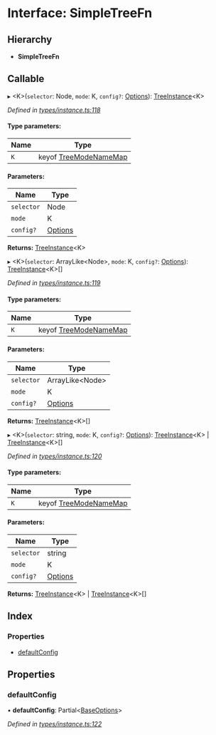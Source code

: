 # Interface: SimpleTreeFn

## Hierarchy

* **SimpleTreeFn**

## Callable

▸ \<K>(`selector`: Node, `mode`: K, `config?`: [Options](../globals.md#options)): [TreeInstance](treeinstance.md)\<K>

*Defined in [types/instance.ts:118](https://github.com/ckotzbauer/simple-tree-component/blob/0d90ad8/src/types/instance.ts#L118)*

#### Type parameters:

Name | Type |
------ | ------ |
`K` | keyof [TreeModeNameMap](treemodenamemap.md) |

#### Parameters:

Name | Type |
------ | ------ |
`selector` | Node |
`mode` | K |
`config?` | [Options](../globals.md#options) |

**Returns:** [TreeInstance](treeinstance.md)\<K>

▸ \<K>(`selector`: ArrayLike\<Node>, `mode`: K, `config?`: [Options](../globals.md#options)): [TreeInstance](treeinstance.md)\<K>[]

*Defined in [types/instance.ts:119](https://github.com/ckotzbauer/simple-tree-component/blob/0d90ad8/src/types/instance.ts#L119)*

#### Type parameters:

Name | Type |
------ | ------ |
`K` | keyof [TreeModeNameMap](treemodenamemap.md) |

#### Parameters:

Name | Type |
------ | ------ |
`selector` | ArrayLike\<Node> |
`mode` | K |
`config?` | [Options](../globals.md#options) |

**Returns:** [TreeInstance](treeinstance.md)\<K>[]

▸ \<K>(`selector`: string, `mode`: K, `config?`: [Options](../globals.md#options)): [TreeInstance](treeinstance.md)\<K> \| [TreeInstance](treeinstance.md)\<K>[]

*Defined in [types/instance.ts:120](https://github.com/ckotzbauer/simple-tree-component/blob/0d90ad8/src/types/instance.ts#L120)*

#### Type parameters:

Name | Type |
------ | ------ |
`K` | keyof [TreeModeNameMap](treemodenamemap.md) |

#### Parameters:

Name | Type |
------ | ------ |
`selector` | string |
`mode` | K |
`config?` | [Options](../globals.md#options) |

**Returns:** [TreeInstance](treeinstance.md)\<K> \| [TreeInstance](treeinstance.md)\<K>[]

## Index

### Properties

* [defaultConfig](simpletreefn.md#defaultconfig)

## Properties

### defaultConfig

•  **defaultConfig**: Partial\<[BaseOptions](baseoptions.md)>

*Defined in [types/instance.ts:122](https://github.com/ckotzbauer/simple-tree-component/blob/0d90ad8/src/types/instance.ts#L122)*
